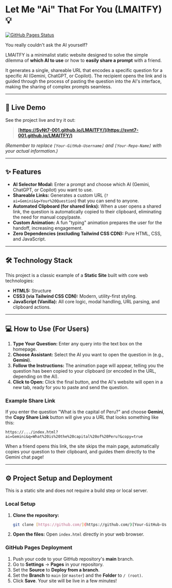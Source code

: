 # Let Me "Ai" That For You (LMAITFY) 💡

[![GitHub Pages Status](https://github.com/SvNt7-001/LMAITFY/actions/workflows/pages/pages-build-deployment/badge.svg)](https://github.com/SvNt7-001/LMAITFY/actions/workflows/pages/pages-build-deployment)

You really couldn't ask the AI yourself?

LMAITFY is a minimalist static website designed to solve the simple dilemma of **which AI to use** or how to **easily share a prompt** with a friend.

It generates a single, shareable URL that encodes a specific question for a specific AI (Gemini, ChatGPT, or Copilot). The recipient opens the link and is guided through the process of pasting the question into the AI's interface, making the sharing of complex prompts seamless.

---

## 🚀 Live Demo

See the project live and try it out:
> **[https://SvNt7-001.github.io/LMAITFY/](https://svnt7-001.github.io/LMAITFY/)**

*(Remember to replace `[Your-GitHub-Username]` and `[Your-Repo-Name]` with your actual information.)*

---

## ✨ Features

* **AI Selector Modal:** Enter a prompt and choose which AI (Gemini, ChatGPT, or Copilot) you want to use.
* **Shareable Links:** Generates a custom URL (`?ai=Gemini&q=Your%20Question`) that you can send to anyone.
* **Automated Clipboard (for shared links):** When a user opens a shared link, the question is automatically copied to their clipboard, eliminating the need for manual copy/paste.
* **Custom Animation:** A fun "typing" animation prepares the user for the handoff, increasing engagement.
* **Zero Dependencies (excluding Tailwind CSS CDN):** Pure HTML, CSS, and JavaScript.

---

## 🛠️ Technology Stack

This project is a classic example of a **Static Site** built with core web technologies:

* **HTML5:** Structure
* **CSS3 (via Tailwind CSS CDN):** Modern, utility-first styling.
* **JavaScript (Vanilla):** All core logic, modal handling, URL parsing, and clipboard actions.

---

## 💻 How to Use (For Users)

1.  **Type Your Question:** Enter any query into the text box on the homepage.
2.  **Choose Assistant:** Select the AI you want to open the question in (e.g., **Gemini**).
3.  **Follow the Instructions:** The animation page will appear, telling you the question has been copied to your clipboard (or encoded in the URL, depending on the AI).
4.  **Click to Open:** Click the final button, and the AI's website will open in a new tab, ready for you to paste and send the question.

### Example Share Link

If you enter the question "What is the capital of Peru?" and choose **Gemini**, the **Copy Share Link** button will give you a URL that looks something like this:

`https://.../index.html?ai=Gemini&q=What%20is%20the%20capital%20of%20Peru?&copy=true`

When a friend opens this link, the site skips the main page, automatically copies your question to their clipboard, and guides them directly to the Gemini chat page!

---

## ⚙️ Project Setup and Deployment

This is a static site and does not require a build step or local server.

### Local Setup

1.  **Clone the repository:**
    ```bash
    git clone [https://github.com/](https://github.com/)[Your-GitHub-Username]/[Your-Repo-Name].git
    ```
2.  **Open the files:**
    Open `index.html` directly in your web browser.

### GitHub Pages Deployment

1.  Push your code to your GitHub repository's **main** branch.
2.  Go to **Settings** $\rightarrow$ **Pages** in your repository.
3.  Set the **Source** to **Deploy from a branch**.
4.  Set the **Branch** to `main` (or `master`) and the **Folder** to `/ (root)`.
5.  Click **Save**. Your site will be live in a few minutes!
